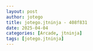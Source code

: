 ```yaml
---
layout: post
author: jotego
title: jotego.jtninja - 408f831
date: 2025-04-04
categories: [Arcade, jtninja]
tags: [jotego.jtninja]
---
```



